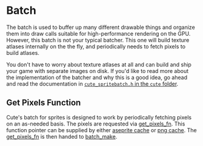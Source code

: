 # Batch

The batch is used to buffer up many different drawable things and organize them into draw calls suitable for high-performance rendering on the GPU. However, this batch is not your typical batcher. This one will build texture atlases internally on the the fly, and periodically needs to fetch pixels to build atlases.

You don't have to worry about texture atlases at all and can build and ship your game with separate images on disk. If you'd like to read more about the implementation of the batcher and why this is a good idea, go ahead and read the documentation in [`cute_spritebatch.h` in the `cute` folder](https://github.com/RandyGaul/cute_framework/blob/master/include/cute/cute_spritebatch.h).

## Get Pixels Function

Cute's batch for sprites is designed to work by periodically fetching pixels on an as-needed basis. The pixels are requested via [get_pixels_fn](https://github.com/RandyGaul/cute_framework/blob/master/doc/graphics/batch/get_pixels_fn.md). This function pointer can be supplied by either [aseprite cache](https://github.com/RandyGaul/cute_framework/blob/master/doc/graphics/aseprite_cache/aseprite_cache_get_pixels_fn.md) or [png cache](https://github.com/RandyGaul/cute_framework/blob/master/doc/graphics/png_cache/png_cache_get_pixels_fn.md). The [get_pixels_fn](https://github.com/RandyGaul/cute_framework/blob/master/doc/graphics/batch/get_pixels_fn.md) is then handed to [batch_make](https://github.com/RandyGaul/cute_framework/blob/master/doc/graphics/batch/batch_make.md).
